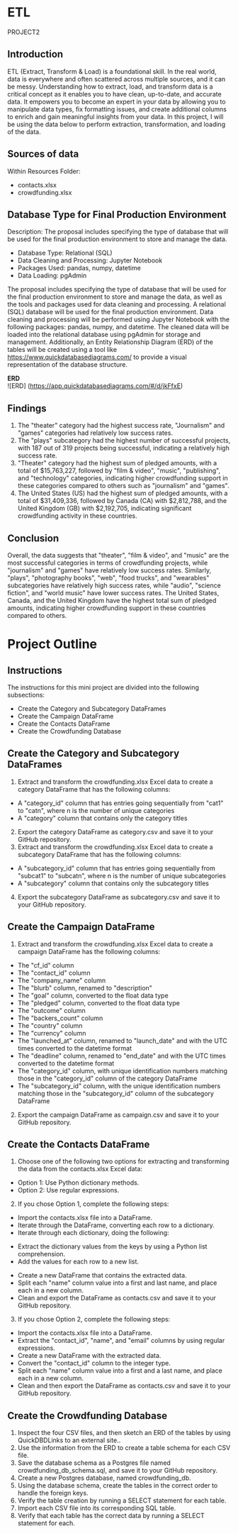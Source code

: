 # ETL
PROJECT2

## Introduction

ETL (Extract, Transform & Load) is a foundational skill. In the real world, data is everywhere and often scattered across multiple sources, and it can be messy. Understanding how to extract, load, and transform data is a critical concept as it enables you to have clean, up-to-date, and accurate data. It empowers you to become an expert in your data by allowing you to manipulate data types, fix formatting issues, and create additional columns to enrich and gain meaningful insights from your data. In this project, I will be using the data below to perform extraction, transformation, and loading of the data.

## Sources of data

Within Resources Folder:
*  contacts.xlsx
*  crowdfunding.xlsx

## Database Type for Final Production Environment

Description: The proposal includes specifying the type of database that will be used for the final production environment to store and manage the data.

* Database Type: Relational (SQL)
* Data Cleaning and Processing: Jupyter Notebook
* Packages Used: pandas, numpy, datetime
* Data Loading: pgAdmin

The proposal includes specifying the type of database that will be used for the final production environment to store and manage the data, as well as the tools and packages used for data cleaning and processing. A relational (SQL) database will be used for the final production environment. Data cleaning and processing will be performed using Jupyter Notebook with the following packages: pandas, numpy, and datetime. The cleaned data will be loaded into the relational database using pgAdmin for storage and management. Additionally, an Entity Relationship Diagram (ERD) of the tables will be created using a tool like https://www.quickdatabasediagrams.com/ to provide a visual representation of the database structure.

<strong>ERD</strong><br>
![ERD] (https://app.quickdatabasediagrams.com/#/d/jkFfxE)


## Findings

1. The "theater" category had the highest success rate, "Journalism" and "games" categories had relatively low success rates.
2. The "plays" subcategory had the highest number of successful projects, with 187 out of 319 projects being successful, indicating a relatively high success rate.
3. "Theater" category had the highest sum of pledged amounts, with a total of $15,763,227, followed by "film & video", "music", "publishing", and "technology" categories, indicating higher crowdfunding support in these categories compared to others such as "journalism" and "games".
4. The United States (US) had the highest sum of pledged amounts, with a total of $31,409,336, followed by Canada (CA) with $2,812,788, and the United Kingdom (GB) with $2,192,705, indicating significant crowdfunding activity in these countries.

## Conclusion

Overall, the data suggests that "theater", "film & video", and "music" are the most successful categories in terms of crowdfunding projects, while "journalism" and "games" have relatively low success rates. Similarly, "plays", "photography books", "web", "food trucks", and "wearables" subcategories have relatively high success rates, while "audio", "science fiction", and "world music" have lower success rates. The United States, Canada, and the United Kingdom have the highest total sum of pledged amounts, indicating higher crowdfunding support in these countries compared to others.

# Project Outline

## Instructions
The instructions for this mini project are divided into the following subsections:

* Create the Category and Subcategory DataFrames
* Create the Campaign DataFrame
* Create the Contacts DataFrame
* Create the Crowdfunding Database

## Create the Category and Subcategory DataFrames
1. Extract and transform the crowdfunding.xlsx Excel data to create a category DataFrame that has the following columns:
* A "category_id" column that has entries going sequentially from "cat1" to "catn", where n is the number of unique categories
* A "category" column that contains only the category titles
2. Export the category DataFrame as category.csv and save it to your GitHub repository.
3. Extract and transform the crowdfunding.xlsx Excel data to create a subcategory DataFrame that has the following columns:
* A "subcategory_id" column that has entries going sequentially from "subcat1" to "subcatn", where n is the number of unique subcategories
* A "subcategory" column that contains only the subcategory titles
4. Export the subcategory DataFrame as subcategory.csv and save it to your GitHub repository.

## Create the Campaign DataFrame
1. Extract and transform the crowdfunding.xlsx Excel data to create a campaign DataFrame has the following columns:
* The "cf_id" column
* The "contact_id" column
* The "company_name" column
* The "blurb" column, renamed to "description"
* The "goal" column, converted to the float data type
* The "pledged" column, converted to the float data type
* The "outcome" column
* The "backers_count" column
* The "country" column
* The "currency" column
* The "launched_at" column, renamed to "launch_date" and with the UTC times converted to the datetime format
* The "deadline" column, renamed to "end_date" and with the UTC times converted to the datetime format
* The "category_id" column, with unique identification numbers matching those in the "category_id" column of the category DataFrame
* The "subcategory_id" column, with the unique identification numbers matching those in the "subcategory_id" column of the subcategory DataFrame
2. Export the campaign DataFrame as campaign.csv and save it to your GitHub repository.

## Create the Contacts DataFrame
1. Choose one of the following two options for extracting and transforming the data from the contacts.xlsx Excel data:
* Option 1: Use Python dictionary methods.
* Option 2: Use regular expressions.
2. If you chose Option 1, complete the following steps:
* Import the contacts.xlsx file into a DataFrame.
* Iterate through the DataFrame, converting each row to a dictionary.
* Iterate through each dictionary, doing the following:
- Extract the dictionary values from the keys by using a Python list comprehension.
- Add the values for each row to a new list.
* Create a new DataFrame that contains the extracted data.
* Split each "name" column value into a first and last name, and place each in a new column.
* Clean and export the DataFrame as contacts.csv and save it to your GitHub repository.
3. If you chose Option 2, complete the following steps:
* Import the contacts.xlsx file into a DataFrame.
* Extract the "contact_id", "name", and "email" columns by using regular expressions.
* Create a new DataFrame with the extracted data.
* Convert the "contact_id" column to the integer type.
* Split each "name" column value into a first and a last name, and place each in a new column.
* Clean and then export the DataFrame as contacts.csv and save it to your GitHub repository.

## Create the Crowdfunding Database
1. Inspect the four CSV files, and then sketch an ERD of the tables by using QuickDBDLinks to an external site..
2. Use the information from the ERD to create a table schema for each CSV file.
3. Save the database schema as a Postgres file named crowdfunding_db_schema.sql, and save it to your GitHub repository.
4. Create a new Postgres database, named crowdfunding_db.
5. Using the database schema, create the tables in the correct order to handle the foreign keys.
6. Verify the table creation by running a SELECT statement for each table.
7. Import each CSV file into its corresponding SQL table.
8. Verify that each table has the correct data by running a SELECT statement for each.
